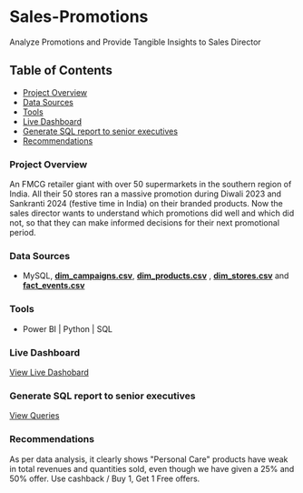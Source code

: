 # Sales-Promotions
Analyze Promotions and Provide Tangible Insights to Sales Director

## Table of Contents
- [Project Overview](#project-overview)
- [Data Sources](#data-sources)
- [Tools](#Tools)
- [Live Dashboard](#live-dashboard)
- [Generate SQL report to senior executives](#generate-sql-report-to-senior-executives)
- [Recommendations](#recommendations)


### Project Overview
An FMCG retailer giant with over 50 supermarkets in the southern region of India. All their 50 stores ran a massive promotion during Diwali 2023 and Sankranti 2024 (festive time in India) on their branded products. Now the sales director wants to understand which promotions did well and which did not, so that they can make informed decisions for their next promotional period.

### Data Sources
- MySQL, [**dim_campaigns.csv**](data/dim_campaigns.csv), [**dim_products.csv**](data/dim_products.csv) , [**dim_stores.csv**](data/dim_stores.csv) and [**fact_events.csv**](data/fact_events.csv) 

### Tools
- Power BI | Python | SQL

### Live Dashboard
[View Live Dashobard](https://app.powerbi.com/view?r=eyJrIjoiZmQzOGJkNjYtMzcyYi00NWVkLTk4ZjktYmI0NzViMGNmMzJiIiwidCI6ImM2ZTU0OWIzLTVmNDUtNDAzMi1hYWU5LWQ0MjQ0ZGM1YjJjNCJ9)


### Generate SQL report to senior executives
[View Queries](data/sql_queries.sql)

### Recommendations
As per data analysis, it clearly shows "Personal Care" products have weak in total revenues and quantities sold, even though we have given a 25% and 50% offer.
Use cashback / Buy 1, Get 1 Free offers.
